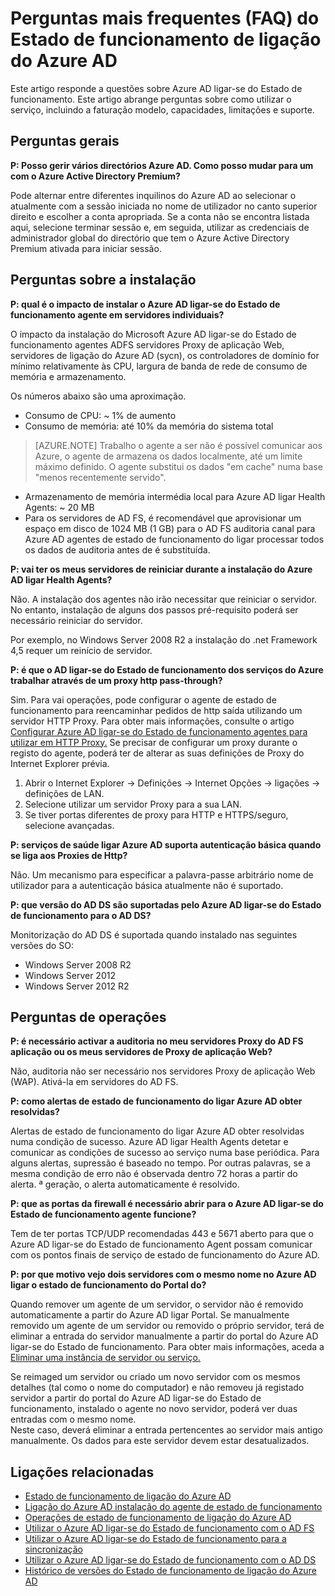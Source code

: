 <properties
    pageTitle="Perguntas mais frequentes do Estado de funcionamento de ligação do Azure AD"
    description="Este artigo responde a questões sobre Azure AD ligar-se do Estado de funcionamento. Este artigo abrange perguntas sobre como utilizar o serviço, incluindo a faturação modelo, capacidades, limitações e suporte."
    services="active-directory"
    documentationCenter=""
    authors="billmath"
    manager="samueld"
    editor="curtand"/>

<tags
    ms.service="active-directory"
    ms.workload="identity"
    ms.tgt_pltfrm="na"
    ms.devlang="na"
    ms.topic="article"
    ms.date="10/18/2016"
    ms.author="vakarand"/>


# <a name="azure-ad-connect-health-frequently-asked-questions-faq"></a>Perguntas mais frequentes (FAQ) do Estado de funcionamento de ligação do Azure AD

Este artigo responde a questões sobre Azure AD ligar-se do Estado de funcionamento. Este artigo abrange perguntas sobre como utilizar o serviço, incluindo a faturação modelo, capacidades, limitações e suporte.

## <a name="general-questions"></a>Perguntas gerais



**P: Posso gerir vários directórios Azure AD. Como posso mudar para um com o Azure Active Directory Premium?**

Pode alternar entre diferentes inquilinos do Azure AD ao selecionar o atualmente com a sessão iniciada no nome de utilizador no canto superior direito e escolher a conta apropriada. Se a conta não se encontra listada aqui, selecione terminar sessão e, em seguida, utilizar as credenciais de administrador global do directório que tem o Azure Active Directory Premium ativada para iniciar sessão.

## <a name="installation-questions"></a>Perguntas sobre a instalação



**P: qual é o impacto de instalar o Azure AD ligar-se do Estado de funcionamento agente em servidores individuais?**

O impacto da instalação do Microsoft Azure AD ligar-se do Estado de funcionamento agentes ADFS servidores Proxy de aplicação Web, servidores de ligação do Azure AD (sycn), os controladores de domínio for mínimo relativamente às CPU, largura de banda de rede de consumo de memória e armazenamento.

Os números abaixo são uma aproximação.

- Consumo de CPU: ~ 1% de aumento
- Consumo de memória: até 10% da memória do sistema total

>[AZURE.NOTE] Trabalho o agente a ser não é possível comunicar aos Azure, o agente de armazena os dados localmente, até um limite máximo definido. O agente substitui os dados "em cache" numa base "menos recentemente servido".

- Armazenamento de memória intermédia local para Azure AD ligar Health Agents: ~ 20 MB
- Para os servidores de AD FS, é recomendável que aprovisionar um espaço em disco de 1024 MB (1 GB) para o AD FS auditoria canal para Azure AD agentes de estado de funcionamento do ligar processar todos os dados de auditoria antes de é substituída.

**P: vai ter os meus servidores de reiniciar durante a instalação do Azure AD ligar Health Agents?**

Não. A instalação dos agentes não irão necessitar que reiniciar o servidor. No entanto, instalação de alguns dos passos pré-requisito poderá ser necessário reiniciar do servidor.

Por exemplo, no Windows Server 2008 R2 a instalação do .net Framework 4,5 requer um reinício de servidor.


**P: é que o AD ligar-se do Estado de funcionamento dos serviços do Azure trabalhar através de um proxy http pass-through?**

Sim.  Para vai operações, pode configurar o agente de estado de funcionamento para reencaminhar pedidos de http saída utilizando um servidor HTTP Proxy. Para obter mais informações, consulte o artigo [Configurar Azure AD ligar-se do Estado de funcionamento agentes para utilizar em HTTP Proxy.](active-directory-aadconnect-health-agent-install.md#configure-azure-ad-connect-health-agents-to-use-http-proxy)
Se precisar de configurar um proxy durante o registo do agente, poderá ter de alterar as suas definições de Proxy do Internet Explorer prévia.
1. Abrir o Internet Explorer -> Definições -> Internet Opções -> ligações -> definições de LAN.
2. Selecione utilizar um servidor Proxy para a sua LAN.
3. Se tiver portas diferentes de proxy para HTTP e HTTPS/seguro, selecione avançadas.

**P: serviços de saúde ligar Azure AD suporta autenticação básica quando se liga aos Proxies de Http?**

Não. Um mecanismo para especificar a palavra-passe arbitrário nome de utilizador para a autenticação básica atualmente não é suportado.


**P: que versão do AD DS são suportadas pelo Azure AD ligar-se do Estado de funcionamento para o AD DS?**

Monitorização do AD DS é suportada quando instalado nas seguintes versões do SO:

- Windows Server 2008 R2
- Windows Server 2012
- Windows Server 2012 R2

## <a name="operations-questions"></a>Perguntas de operações



**P: é necessário activar a auditoria no meu servidores Proxy do AD FS aplicação ou os meus servidores de Proxy de aplicação Web?**

Não, auditoria não ser necessário nos servidores Proxy de aplicação Web (WAP). Ativá-la em servidores do AD FS.


**P: como alertas de estado de funcionamento do ligar Azure AD obter resolvidas?**

Alertas de estado de funcionamento do ligar Azure AD obter resolvidas numa condição de sucesso. Azure AD ligar Health Agents detetar e comunicar as condições de sucesso ao serviço numa base periódica. Para alguns alertas, supressão é baseado no tempo. Por outras palavras, se a mesma condição de erro não é observada dentro 72 horas a partir do alerta. ª geração, o alerta automaticamente é resolvido.




**P: que as portas da firewall é necessário abrir para o Azure AD ligar-se do Estado de funcionamento agente funcione?**

Tem de ter portas TCP/UDP recomendadas 443 e 5671 aberto para que o Azure AD ligar-se do Estado de funcionamento Agent possam comunicar com os pontos finais de serviço de estado de funcionamento do Azure AD.


**P: por que motivo vejo dois servidores com o mesmo nome no Azure AD ligar o estado de funcionamento do Portal do?**

Quando remover um agente de um servidor, o servidor não é removido automaticamente a partir do Azure AD ligar Portal.  Se manualmente removido um agente de um servidor ou removido o próprio servidor, terá de eliminar a entrada do servidor manualmente a partir do portal do Azure AD ligar-se do Estado de funcionamento. Para obter mais informações, aceda a [Eliminar uma instância de servidor ou serviço.](active-directory-aadconnect-health-operations.md#delete-a-server-or-service-instance)

Se reimaged um servidor ou criado um novo servidor com os mesmos detalhes (tal como o nome do computador) e não removeu já registado servidor a partir do portal do Azure AD ligar-se do Estado de funcionamento, instalado o agente no novo servidor, poderá ver duas entradas com o mesmo nome.  
Neste caso, deverá eliminar a entrada pertencentes ao servidor mais antigo manualmente. Os dados para este servidor devem estar desatualizados.

## <a name="related-links"></a>Ligações relacionadas

* [Estado de funcionamento de ligação do Azure AD](active-directory-aadconnect-health.md)
* [Ligação do Azure AD instalação do agente de estado de funcionamento](active-directory-aadconnect-health-agent-install.md)
* [Operações de estado de funcionamento de ligação do Azure AD](active-directory-aadconnect-health-operations.md)
* [Utilizar o Azure AD ligar-se do Estado de funcionamento com o AD FS](active-directory-aadconnect-health-adfs.md)
* [Utilizar o Azure AD ligar-se do Estado de funcionamento para a sincronização](active-directory-aadconnect-health-sync.md)
* [Utilizar o Azure AD ligar-se do Estado de funcionamento com o AD DS](active-directory-aadconnect-health-adds.md)
* [Histórico de versões do Estado de funcionamento de ligação do Azure AD](active-directory-aadconnect-health-version-history.md)
